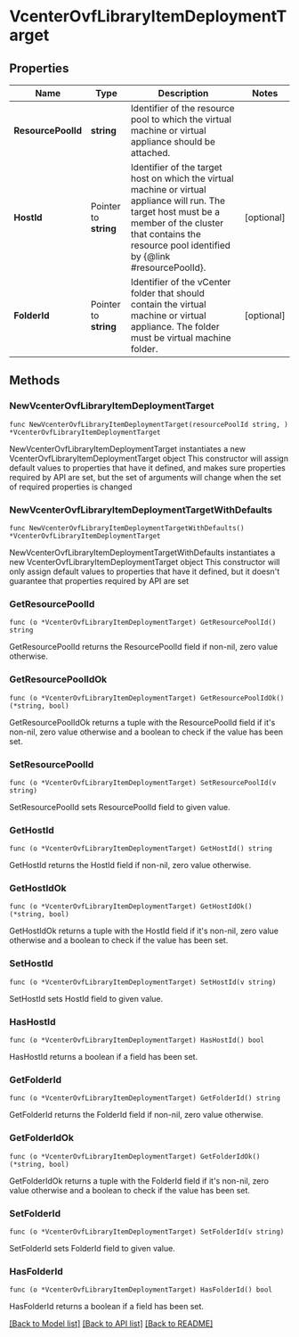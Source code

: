 # VcenterOvfLibraryItemDeploymentTarget

## Properties

Name | Type | Description | Notes
------------ | ------------- | ------------- | -------------
**ResourcePoolId** | **string** | Identifier of the resource pool to which the virtual machine or virtual appliance should be attached. | 
**HostId** | Pointer to **string** | Identifier of the target host on which the virtual machine or virtual appliance will run. The target host must be a member of the cluster that contains the resource pool identified by {@link #resourcePoolId}. | [optional] 
**FolderId** | Pointer to **string** | Identifier of the vCenter folder that should contain the virtual machine or virtual appliance. The folder must be virtual machine folder. | [optional] 

## Methods

### NewVcenterOvfLibraryItemDeploymentTarget

`func NewVcenterOvfLibraryItemDeploymentTarget(resourcePoolId string, ) *VcenterOvfLibraryItemDeploymentTarget`

NewVcenterOvfLibraryItemDeploymentTarget instantiates a new VcenterOvfLibraryItemDeploymentTarget object
This constructor will assign default values to properties that have it defined,
and makes sure properties required by API are set, but the set of arguments
will change when the set of required properties is changed

### NewVcenterOvfLibraryItemDeploymentTargetWithDefaults

`func NewVcenterOvfLibraryItemDeploymentTargetWithDefaults() *VcenterOvfLibraryItemDeploymentTarget`

NewVcenterOvfLibraryItemDeploymentTargetWithDefaults instantiates a new VcenterOvfLibraryItemDeploymentTarget object
This constructor will only assign default values to properties that have it defined,
but it doesn't guarantee that properties required by API are set

### GetResourcePoolId

`func (o *VcenterOvfLibraryItemDeploymentTarget) GetResourcePoolId() string`

GetResourcePoolId returns the ResourcePoolId field if non-nil, zero value otherwise.

### GetResourcePoolIdOk

`func (o *VcenterOvfLibraryItemDeploymentTarget) GetResourcePoolIdOk() (*string, bool)`

GetResourcePoolIdOk returns a tuple with the ResourcePoolId field if it's non-nil, zero value otherwise
and a boolean to check if the value has been set.

### SetResourcePoolId

`func (o *VcenterOvfLibraryItemDeploymentTarget) SetResourcePoolId(v string)`

SetResourcePoolId sets ResourcePoolId field to given value.


### GetHostId

`func (o *VcenterOvfLibraryItemDeploymentTarget) GetHostId() string`

GetHostId returns the HostId field if non-nil, zero value otherwise.

### GetHostIdOk

`func (o *VcenterOvfLibraryItemDeploymentTarget) GetHostIdOk() (*string, bool)`

GetHostIdOk returns a tuple with the HostId field if it's non-nil, zero value otherwise
and a boolean to check if the value has been set.

### SetHostId

`func (o *VcenterOvfLibraryItemDeploymentTarget) SetHostId(v string)`

SetHostId sets HostId field to given value.

### HasHostId

`func (o *VcenterOvfLibraryItemDeploymentTarget) HasHostId() bool`

HasHostId returns a boolean if a field has been set.

### GetFolderId

`func (o *VcenterOvfLibraryItemDeploymentTarget) GetFolderId() string`

GetFolderId returns the FolderId field if non-nil, zero value otherwise.

### GetFolderIdOk

`func (o *VcenterOvfLibraryItemDeploymentTarget) GetFolderIdOk() (*string, bool)`

GetFolderIdOk returns a tuple with the FolderId field if it's non-nil, zero value otherwise
and a boolean to check if the value has been set.

### SetFolderId

`func (o *VcenterOvfLibraryItemDeploymentTarget) SetFolderId(v string)`

SetFolderId sets FolderId field to given value.

### HasFolderId

`func (o *VcenterOvfLibraryItemDeploymentTarget) HasFolderId() bool`

HasFolderId returns a boolean if a field has been set.


[[Back to Model list]](../README.md#documentation-for-models) [[Back to API list]](../README.md#documentation-for-api-endpoints) [[Back to README]](../README.md)


